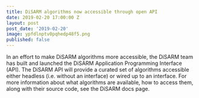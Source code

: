 ```yaml
---
title: DiSARM algorithms now accessible through open API
date: 2019-02-20 17:00:00 Z
layout: post
post_date: '2019-02-20'
image: ypfdlnptv0pqhedp48f5.png
published: false
---
```


In an effort to make DiSARM algorithms more accessible, the DiSARM team has built and launched the DiSARM Application Programming Interface (API). The DiSARM API will provide a curated set of algorithms accessible either headless (i.e. without an interface) or wired up to an interface. For more information about what algorithms are available, how to access them, along with their source code, see the DiSARM docs page.

